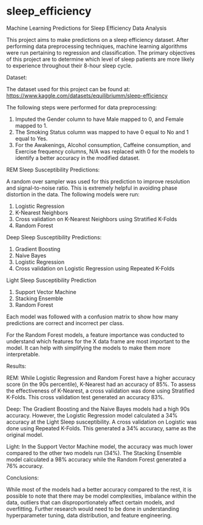 # sleep_efficiency
Machine Learning Predictions for Sleep Efficiency Data Analysis

This project aims to make predictions on a sleep efficiency dataset. After performing data preprocessing techniques, machine learning algorithms were run pertaining to regression and classification. The primary objectives of this project are to determine which level of sleep patients are more likely to experience throughout their 8-hour sleep cycle.

Dataset:

The dataset used for this project can be found at:
https://www.kaggle.com/datasets/equilibriumm/sleep-efficiency

The following steps were performed for data preprocessing:
1. Imputed the Gender column to have Male mapped to 0, and Female mapped to 1.
2. The Smoking Status column was mapped to have 0 equal to No and 1 equal to Yes.
3. For the Awakenings, Alcohol consumption, Caffeine consumption, and Exercise frequency columns, N/A was replaced with 0 for the models to identify a better accuracy in the modified dataset.

REM Sleep Susceptibility Predictions:

A random over sampler was used for this prediction to improve resolution and signal-to-noise ratio. This is extremely helpful in avoiding phase distortion in the data. The following models were run:
1. Logistic Regression
2. K-Nearest Neighbors
3. Cross validation on K-Nearest Neighbors using Stratified K-Folds
4. Random Forest

Deep Sleep Susceptibility Predictions:
1. Gradient Boosting
2. Naive Bayes
3. Logistic Regression
4. Cross validation on Logistic Regression using Repeated K-Folds

Light Sleep Susceptibility Prediction
1. Support Vector Machine
2. Stacking Ensemble
3. Random Forest

Each model was followed with a confusion matrix to show how many predictions are correct and incorrect per class.

For the Random Forest models, a feature importance was conducted to understand which features for the X data frame are most important to the model. It can help with simplifying the models to make them more interpretable.

Results:

REM:
While Logistic Regression and Random Forest have a higher accuracy score (in the 90s percentile), K-Nearest had an accuracy of 85%. To assess the effectiveness of K-Nearest, a cross validation was done using Stratified K-Folds. This cross validation test generated an accuracy 83%.

Deep:
The Gradient Boosting and the Naive Bayes models had a high 90s accuracy. However, the Logistic Regression model calculated a 34% accuracy at the Light Sleep susceptibility. A cross validation on Logistic was done using Repeated K-Folds. This generated a 34% accuracy, same as the original model.

Light:
In the Support Vector Machine model, the accuracy was much lower compared to the other two models run (34%). The Stacking Ensemble model calculated a 98% accuracy while the Random Forest generated a 76% accuracy.

Conclusions:

While most of the models had a better accuracy compared to the rest, it is possible to note that there may be model complexities, imbalance within the data, outliers that can disproportionately affect certain models, and overfitting. Further research would need to be done in understanding hyperparameter tuning, data distribution, and feature engineering.  
